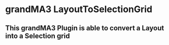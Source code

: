 # grandMA3 LayoutToSelectionGrid
 
## This grandMA3 Plugin is able to convert a Layout into a Selection grid

